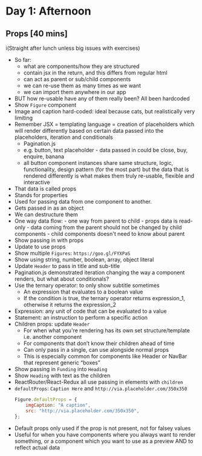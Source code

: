 # Day 1: Afternoon

## Props [40 mins]
i(Straight after lunch unless big issues with exercises)

- So far:
	- what are components/how they are structured
	- contain jsx in the return, and this differs from regular html
	- can act as parent or sub/child components
	- we can re-use them as many  times as we want
	- we can import them anywhere in our app
- BUT how re-usable have any of them really been? All been hardcoded
- Show `Figure` component
- Image and caption hard-coded: ideal because cats, but realistically very limiting
- Remember JSX = templating language = creation of placeholders which will render differently based on certain data passed into the placeholders, iteration and conditionals
	- Pagination.js
	- e.g. button, text placeholder - data passed in could be close, buy, enquire, banana
	- all button component instances share same structure, logic, functionality, design pattern (for the most part) but the data that is rendered differently is what makes them truly re-usable, flexible and interactive
- That data is called props
- Stands for properties 
- Used for passing data from one component to another.
- Gets passed in as an object
- We can destructure them
- One way data flow:
        - one way from parent to child
        - props data is read-only
        - data coming from the parent should not be changed by child components
        - child components doesn't need to know about parent
- Show passing in with props
- Update to use props
- Show multiple `Figures`: `https://goo.gl/FYXPaS`
- Show using string, number, boolean, array, object literal
- Update `Header` to pass in title and sub-title
- Pagination.js demonstrated iteration changing the way a component renders, but what about conditionals?
- Use the ternary operator: to only show subtitle sometimes
	- An expression that evaluates to a boolean value
	- If the condition is true, the ternary operator returns expression_1, otherwise it returns the expression_2
- Expression: any unit of code that can be evaluated to a value
- Statement: an instruction to perform a specific action
- Children props: update `Header`
	- For when what you're rendering has its own set structure/template i.e. another component
	- For components that don’t know their children ahead of time
	- Can only pass in a single, can  use alongside normal props
	- This is especially common for components like Header or NavBar that represent generic “boxes”
- Show passing in `Funding` into `Heading`
- Show `Heading` with text as the children
- ReactRouter/React-Redux all use passing in elements with `children`
- `defaultProps`: `Caption Here` and `http://via.placeholder.com/350x350`
	```js
	Figure.defaultProps = {
  		imgCaption: "A caption",
  		src: "http://via.placeholder.com/350x350",
	};

	```
- Default props only used if the prop is not present, not for falsey values
- Useful for when you have components where you always want to render something, or a component which you want to use as a preview AND to reflect actual data
